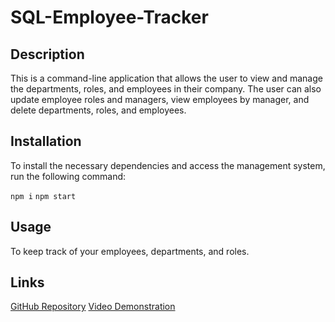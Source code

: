 # SQL-Employee-Tracker

## Description

This is a command-line application that allows the user to view and manage the departments, roles, and employees in their company. The user can also update employee roles and managers, view employees by manager, and delete departments, roles, and employees.

## Installation

To install the necessary dependencies and access the management system, run the following command:

`npm i`
`npm start`

## Usage

To keep track of your employees, departments, and roles.

## Links

[GitHub Repository](https://github.com/Zander-M75/SQL-Employee-Tracker)
[Video Demonstration](https://www.awesomescreenshot.com/video/14623522?key=b6551b6722463ba0fd0c64f55cdd55ec)